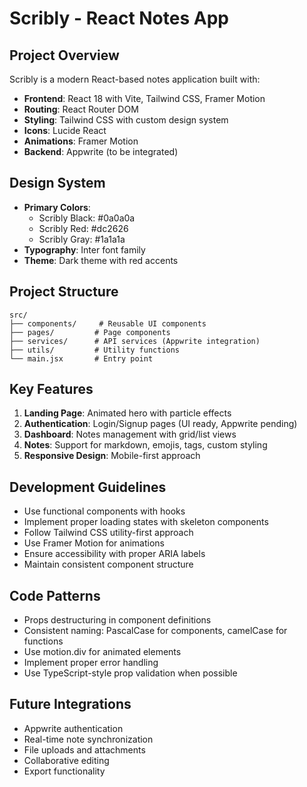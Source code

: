 # Scribly - React Notes App

<!-- Use this file to provide workspace-specific custom instructions to Copilot. For more details, visit https://code.visualstudio.com/docs/copilot/copilot-customization#_use-a-githubcopilotinstructionsmd-file -->

## Project Overview
Scribly is a modern React-based notes application built with:
- **Frontend**: React 18 with Vite, Tailwind CSS, Framer Motion
- **Routing**: React Router DOM
- **Styling**: Tailwind CSS with custom design system
- **Icons**: Lucide React
- **Animations**: Framer Motion
- **Backend**: Appwrite (to be integrated)

## Design System
- **Primary Colors**: 
  - Scribly Black: #0a0a0a
  - Scribly Red: #dc2626
  - Scribly Gray: #1a1a1a
- **Typography**: Inter font family
- **Theme**: Dark theme with red accents

## Project Structure
```
src/
├── components/     # Reusable UI components
├── pages/         # Page components
├── services/      # API services (Appwrite integration)
├── utils/         # Utility functions
└── main.jsx       # Entry point
```

## Key Features
1. **Landing Page**: Animated hero with particle effects
2. **Authentication**: Login/Signup pages (UI ready, Appwrite pending)
3. **Dashboard**: Notes management with grid/list views
4. **Notes**: Support for markdown, emojis, tags, custom styling
5. **Responsive Design**: Mobile-first approach

## Development Guidelines
- Use functional components with hooks
- Implement proper loading states with skeleton components
- Follow Tailwind CSS utility-first approach
- Use Framer Motion for animations
- Ensure accessibility with proper ARIA labels
- Maintain consistent component structure

## Code Patterns
- Props destructuring in component definitions
- Consistent naming: PascalCase for components, camelCase for functions
- Use motion.div for animated elements
- Implement proper error handling
- Use TypeScript-style prop validation when possible

## Future Integrations
- Appwrite authentication
- Real-time note synchronization
- File uploads and attachments
- Collaborative editing
- Export functionality
